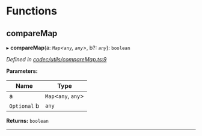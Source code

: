 

# Functions

<a id="comparemap"></a>

##  compareMap

▸ **compareMap**(a: *`Map`<`any`, `any`>*, b?: *`any`*): `boolean`

*Defined in [codec/utils/compareMap.ts:9](https://github.com/polkadot-js/api/blob/cc65bb5/packages/types/src/codec/utils/compareMap.ts#L9)*

**Parameters:**

| Name | Type |
| ------ | ------ |
| a | `Map`<`any`, `any`> |
| `Optional` b | `any` |

**Returns:** `boolean`

___

